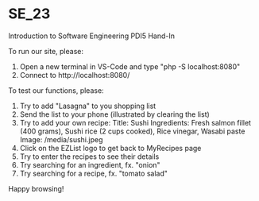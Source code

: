 # SE_23
Introduction to Software Engineering PDI5 Hand-In

To run our site, please:
1. Open a new terminal in VS-Code and type "php -S localhost:8080"
2. Connect to http://localhost:8080/

To test our functions, please:
1. Try to add "Lasagna" to you shopping list
2. Send the list to your phone (illustrated by clearing the list)
3. Try to add your own recipe:
   Title: Sushi
   Ingredients: Fresh salmon fillet (400 grams),  Sushi rice (2 cups cooked),  Rice vinegar,  Wasabi paste
   Image: /media/sushi.jpeg
4. Click on the EZList logo to get back to MyRecipes page
5. Try to enter the recipes to see their details
6. Try searching for an ingredient, fx. "onion"
7. Try searching for a recipe, fx. "tomato salad"

Happy browsing!
